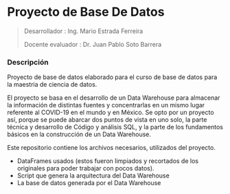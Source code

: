 # Proyecto de Base De Datos

> Desarrollador : Ing. Mario Estrada Ferreira
> 
> Docente evaluador : Dr. Juan Pablo Soto Barrera

### Descripción

Proyecto de base de datos elaborado para el curso de base de datos para la maestria de ciencia de datos.

El proyecto se basa en el desarrollo de un Data Warehouse para almacenar la información de distintas fuentes y concentrarlas en un mismo lugar referente al COVID-19 en el mundo y en México. Se opto por un proyecto así, porque se puede abarcar dos puntos de vista en uno solo, la parte técnica y desarrollo de Código y análisis SQL, y la parte de los fundamentos básicos en la construcción de un Data Warehouse.

Este repositorio contiene los archivos necesarios, utilizados del proyecto.
* DataFrames usados (estos fueron limpiados y recortados de los originales para poder trabajar con pocos datos).
* Script que genera la arquitectura del Data Warehouse
* La base de datos generada por el Data Warehouse 
